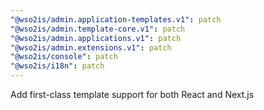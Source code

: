 ```yaml
---
"@wso2is/admin.application-templates.v1": patch
"@wso2is/admin.template-core.v1": patch
"@wso2is/admin.applications.v1": patch
"@wso2is/admin.extensions.v1": patch
"@wso2is/console": patch
"@wso2is/i18n": patch
---
```


Add first-class template support for both React and Next.js
